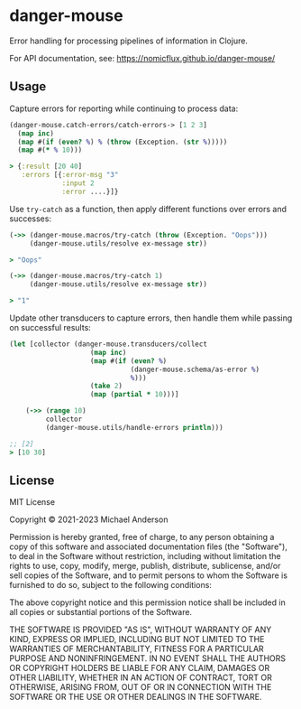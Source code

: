 # danger-mouse

Error handling for processing pipelines of information in Clojure.

For API documentation, see: https://nomicflux.github.io/danger-mouse/

## Usage

Capture errors for reporting while continuing to process data:
```clojure
(danger-mouse.catch-errors/catch-errors-> [1 2 3]
  (map inc)
  (map #(if (even? %) % (throw (Exception. (str %)))))
  (map #(* % 10)))

> {:result [20 40]
   :errors [{:error-msg "3"
             :input 2
             :error ....}]}
```

Use `try-catch` as a function, then apply different functions over
errors and successes:
```clojure
(->> (danger-mouse.macros/try-catch (throw (Exception. "Oops")))
     (danger-mouse.utils/resolve ex-message str))

> "Oops"

(->> (danger-mouse.macros/try-catch 1)
     (danger-mouse.utils/resolve ex-message str))

> "1"
```

Update other transducers to capture errors, then handle them while passing on 
successful results:
```clojure
(let [collector (danger-mouse.transducers/collect 
                    (map inc)
                    (map #(if (even? %)
                              (danger-mouse.schema/as-error %)
                              %)))
                    (take 2)
                    (map (partial * 10)))]

    (->> (range 10)
         collector
         (danger-mouse.utils/handle-errors println)))

;; [2]
> [10 30]
```

## License

MIT License

Copyright © 2021-2023 Michael Anderson

Permission is hereby granted, free of charge, to any person obtaining a copy
of this software and associated documentation files (the "Software"), to deal
in the Software without restriction, including without limitation the rights
to use, copy, modify, merge, publish, distribute, sublicense, and/or sell
copies of the Software, and to permit persons to whom the Software is
furnished to do so, subject to the following conditions:

The above copyright notice and this permission notice shall be included in all
copies or substantial portions of the Software.

THE SOFTWARE IS PROVIDED "AS IS", WITHOUT WARRANTY OF ANY KIND, EXPRESS OR
IMPLIED, INCLUDING BUT NOT LIMITED TO THE WARRANTIES OF MERCHANTABILITY,
FITNESS FOR A PARTICULAR PURPOSE AND NONINFRINGEMENT. IN NO EVENT SHALL THE
AUTHORS OR COPYRIGHT HOLDERS BE LIABLE FOR ANY CLAIM, DAMAGES OR OTHER
LIABILITY, WHETHER IN AN ACTION OF CONTRACT, TORT OR OTHERWISE, ARISING FROM,
OUT OF OR IN CONNECTION WITH THE SOFTWARE OR THE USE OR OTHER DEALINGS IN THE
SOFTWARE.
